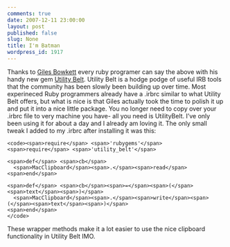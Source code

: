 ```yaml
---
comments: true
date: 2007-12-11 23:00:00
layout: post
published: false
slug: None
title: I'm Batman
wordpress_id: 1917
---
```


Thanks to [Giles Bowkett](http://gilesbowkett.blogspot.com/) every ruby programer can say the above with his handy new gem [Utility Belt](http://utilitybelt.rubyforge.org/index.html). Utility Belt is a hodge podge of useful IRB tools that the community has been slowly been building up over time. Most experineced Ruby programmers already have a .irbrc similar to what Utility Belt offers, but what is nice is that Giles actually took the time to polish it up and put it into a nice little package. You no longer need to copy over your .irbrc file to very machine you have- all you need is UtilityBelt. I’ve only been using it for about a day and I already am loving it. The only small tweak I added to my .irbrc after installing it was this:



    
    <code><span>require</span> <span>'rubygems'</span>
    <span>require</span> <span>'utility_belt'</span>
    
    <span>def</span> <span>cb</span>
      <span>MacClipboard</span><span>.</span><span>read</span>
    <span>end</span>
    
    <span>def</span> <span>cb</span><span>=</span><span>(</span><span>text</span><span>)</span>
      <span>MacClipboard</span><span>.</span><span>write</span><span>(</span><span>text</span><span>)</span>
    <span>end</span>
    </code>







These wrapper methods make it a lot easier to use the nice clipboard functionality in Utility Belt IMO.
